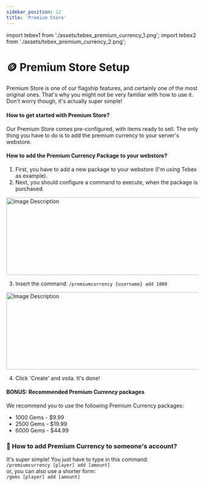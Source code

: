 ```yaml
---
sidebar_position: 12
title: 'Premium Store'
---
```


import tebex1 from './assets/tebex_premium_currency_1.png';
import tebex2 from './assets/tebex_premium_currency_2.png';


# :coin: Premium Store Setup

Premium Store is one of our flagship features, and certainly one of the most original ones. That's why you might not be very familiar with how to use it.
Don't worry though, it's actually super simple!

#### How to get started with Premium Store?

Our Premium Store comes pre-configured, with items ready to sell.
The only thing you have to do is to add the premium currency to your server's webstore.

#### How to add the Premium Currency Package to your webstore?

1. First, you have to add a new package to your webstore (I'm using Tebex as example).
2. Next, you should configure a command to execute, when the package is purchased.

<img src={tebex1} alt="Image Description" width="824" height="204"/>

3. Insert the command: `/premiumcurrency {username} add 1000`

<img src={tebex2} alt="Image Description" width="1407" height="203"/>

4. Click 'Create' and voila. It's done!




#### BONUS: Recommended Premium Currency packages

We recommend you to use the following Premium Currency packages:
- 1000 Gems - $9.99
- 2500 Gems - $19.99
- 6000 Gems - $44.99



### :money_with_wings: How to add Premium Currency to someone's account?

It's super simple! You just have to type in this command:\
```/premiumcurrency [player] add [amount]```\
or, you can also use a shorter form:\
```/gems [player] add [amount]```